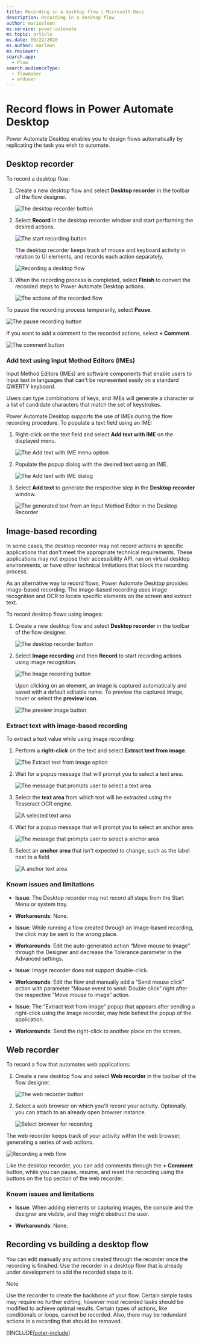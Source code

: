 ```yaml
---
title: Recording in a desktop flow | Microsoft Docs
description: Recording in a desktop flow
author: mariosleon
ms.service: power-automate
ms.topic: article
ms.date: 09/22/2020
ms.author: marleon
ms.reviewer: 
search.app: 
  - Flow
search.audienceType: 
  - flowmaker
  - enduser
---
```

# Record flows in Power Automate Desktop

Power Automate Desktop enables you to design flows automatically by replicating the task you wish to automate. 

## Desktop recorder

To record a desktop flow:

1. Create a new desktop flow and select **Desktop recorder** in the toolbar of the flow designer.

    ![The desktop recorder button](./media/recording-flow/desktop-recorder-button.png)

1. Select **Record** in the desktop recorder window and start performing the desired actions.

    ![The start recording button](./media/recording-flow/start-recording-button.png)

    The desktop recorder keeps track of mouse and keyboard activity in relation to UI elements, and records each action separately.

    ![Recording a desktop flow](./media/recording-flow/recording-flow.png)

1. When the recording process is completed, select **Finish** to convert the recorded steps to Power Automate Desktop actions.

    ![The actions of the recorded flow](./media/recording-flow/recorded-flow.png)

To pause the recording process temporarily, select **Pause**.
 
![The pause recording button](./media/recording-flow/pause-recording-button.png)
 
 If you want to add a comment to the recorded actions, select **+ Comment**.

![The comment button](./media/recording-flow/comment-button.png)

### Add text using Input Method Editors (IMEs)

Input Method Editors (IMEs) are software components that enable users to input text in languages that can't be represented easily on a standard QWERTY keyboard. 

Users can type combinations of keys, and IMEs will generate a character or a list of candidate characters that match the set of keystrokes.

Power Automate Desktop supports the use of IMEs during the flow recording procedure. To populate a text field using an IME:

1. Right-click on the text field and select **Add text with IME** on the displayed menu.

    ![The Add text with IME menu option](./media/recording-flow/add-text-with-ime-option.png)

1. Populate the popup dialog with the desired text using an IME.

    ![The Add text with IME dialog](./media/recording-flow/add-text-with-ime-dialog.png)

1. Select **Add text** to generate the respective step in the **Desktop recorder** window.

    ![The generated text from an Input Method Editor in the Desktop Recorder](./media/recording-flow/ime-text-desktop-recorder.png)

## Image-based recording

In some cases, the desktop recorder may not record actions in specific applications that don't meet the appropriate technical requirements. These applications may not expose their accessibility API, run on virtual desktop environments, or have other technical limitations that block the recording process.

As an alternative way to record flows, Power Automate Desktop provides image-based recording. The image-based recording uses image recognition and OCR to locate specific elements on the screen and extract text.

To record desktop flows using images:

1. Create a new desktop flow and select **Desktop recorder** in the toolbar of the flow designer.

    ![The desktop recorder button](./media/recording-flow/desktop-recorder-button.png)

1. Select **Image recording** and then **Record** to start recording actions using image recognition.

    ![The Image recording button](./media/recording-flow/image-recording-button.png)

     Upon clicking on an element, an image is captured automatically and saved with a default editable name. To preview the captured image, hover or select the **preview icon**. 

    ![The preview image button](./media/recording-flow/preview-image-button.png)

### Extract text with image-based recording

To extract a text value while using image recording:

1. Perform a **right-click** on the text and select **Extract text from image**.

    ![The Extract text from image option](./media/recording-flow/extract-text-from-image-option.png)

1. Wait for a popup message that will prompt you to select a text area.

    ![The message that prompts user to select a text area](./media/recording-flow/text-area-message.png)

1. Select the **text area** from which text will be extracted using the Tesseract OCR engine.

    ![A selected text area](./media/recording-flow/text-area.png)

1. Wait for a popup message that will prompt you to select an anchor area.

    ![The message that prompts user to select a anchor area](./media/recording-flow/anchor-area-message.png)

1. Select an **anchor area** that isn't expected to change, such as the label next to a field.

    ![A anchor text area](./media/recording-flow/anchor-area.png)

### Known issues and limitations

- **Issue**: The Desktop recorder may not record all steps from the Start Menu or system tray.

- **Workarounds**: None.

- **Issue**: While running a flow created through an Image-based recording, the click may be sent to the wrong place. 

- **Workarounds**: Edit the auto-generated action “Move mouse to image” through the Designer and decrease the Tolerance parameter in the Advanced settings.

- **Issue**: Image recorder does not support double-click.

- **Workarounds**: Edit the flow and manually add a “Send mouse click” action with parameter “Mouse event to send: Double click” right after the respective “Move mouse to image” action.

- **Issue**: The “Extract text from image” popup that appears after sending a right-click using the Image recorder, may hide behind the popup of the application.

- **Workarounds**: Send the right-click to another place on the screen.

 ## Web recorder

 To record a flow that automates web applications:

1. Create a new desktop flow and select **Web recorder** in the toolbar of the flow designer.

    ![The web recorder button](./media/recording-flow/web-recorder-button.png)

1. Select a web browser on which you'll record your activity. Optionally, you can attach to an already open browser instance.

    ![Select browser for recording](./media/recording-flow/select-browser-for-recording.png)

The web recorder keeps track of your activity within the web browser, generating a series of web actions.

![Recording a web flow](./media/recording-flow/recording-web-flow.png)

Like the desktop recorder, you can add comments through the **+ Comment** button, while you can pause, resume, and reset the recording using the buttons on the top section of the web recorder.

### Known issues and limitations

- **Issue**: When adding elements or capturing images, the console and the designer are visible, and they might obstruct the user.

- **Workarounds**: None.



 ## Recording vs building a desktop flow

You can edit manually any actions created through the recorder once the recording is finished. Use the recorder in a desktop flow that is already under development to add the recorded steps to it.

> [!NOTE]
> Use the recorder to create the backbone of your flow. Certain simple tasks may require no further editing, however most recorded tasks should be modified to achieve optimal results. Certain types of actions, like conditionals or loops, cannot be recorded. Also, there may be redundant actions in a recording that should be removed.

[!INCLUDE[footer-include](../includes/footer-banner.md)]
